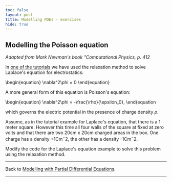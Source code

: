 ```yaml
---
toc: false
layout: post
title: Modelling PDEs - exercises
hide: true
---
```


## Modelling the Poisson equation

*Adapted from Mark Newman's book "Computational Physics, p. 412*

In [one of the tutorials](https://nu-cem.github.io/CompPhys/2021/08/02/Finite-Difference) we have used the relaxation method to solve Laplace's equation for electrostatics:

\begin{equation}
\nabla^2\phi = 0
\end{equation}

A more general form of this equation is Poisson's equation:

\begin{equation}
\nabla^2\phi = -\frac{\rho}{\epsilon_0},
\end{equation

which governs the electric potential in the presence of charge density $\rho$.

Assume, as in the tutorial example for Laplace's equation, that there is a 1 meter square. However this time all four walls of the square at fixed at zero volts and that there are two 20cm x 20cm charged areas in the box. One charge has a density +1Cm$^-2$, the other has a density -1Cm$^-2$.

Modify the code for the Laplace's equation example to solve this problem using the relaxation method.

---

Back to [Modelling with Partial Differential Equations](https://nu-cem.github.io/CompPhys/2021/08/02/PDEs.html).

---